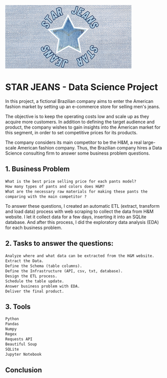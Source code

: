 ![](https://github.com/luanjesus/star_jeans_webscraping/blob/main/repos/img/star_jeans.png)
# STAR JEANS - Data Science Project

In this project, a fictional Brazilian company aims to enter the American fashion market by setting up an e-commerce store for selling men's jeans.

The objective is to keep the operating costs low and scale up as they acquire more customers. In addition to defining the target audience and product, the company wishes to gain insights into the American market for this segment, in order to set competitive prices for its products. 

The company considers its main competitor to be the H&M, a real large-scale American fashion company. Thus, the Brazilian company hires a Data Science consulting firm to answer some business problem questions.

## 1. Business Problem

    What is the best price selling price for each pants model?
    How many types of pants and colors does H&M?
    What are the necessary raw materials for making these pants the comparing with the main competitor ?

To answer these questions, I created an automatic ETL (extract, transform and load data) process with web scraping to collect the data from H&M website. I let it collect data for a few days, inserting it into an SQLite database. And after this process, I did the exploratory data analysis (EDA) for each business problem.

## 2. Tasks to answer the questions:

    Analyze where and what data can be extracted from the H&M website.
    Extract the Data.
    Define the Schema (table columns).
    Define the Infrastructure (API, csv, txt, database).
    Design the ETL process.
    Schedule the table update.
    Answer business problem with EDA.
    Deliver the final product.

## 3. Tools
    Python
    Pandas
	Numpy
	Regex
	Requests API
	Beautiful Soup
	SQLite	
	Jupyter Notebook

## Conclusion